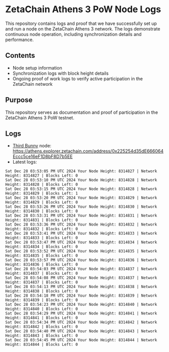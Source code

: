 # ZetaChain Athens 3 PoW Node Logs
This repository contains logs and proof that we have successfully set up and run a node on the ZetaChain Athens 3 network. The logs demonstrate continuous node operation, including synchronization details and performance.

## Contents
- Node setup information
- Synchronization logs with block height details
- Ongoing proof of work logs to verify active participation in the ZetaChain network

## Purpose
This repository serves as documentation and proof of participation in the ZetaChain Athens 3 PoW testnet.

## Logs

- [Third Bunny](https://thirdbunny.xyz/) node: https://athens.explorer.zetachain.com/address/0x225254d35dE666064Eccc5ce16eF1D8bF8D7b5EE
- Latest logs:
```
Sat Dec 28 03:53:05 PM UTC 2024 Your Node Height: 8314827 | Network Height: 8314827 | Blocks Left: 0
Sat Dec 28 03:53:10 PM UTC 2024 Your Node Height: 8314828 | Network Height: 8314828 | Blocks Left: 0
Sat Dec 28 03:53:15 PM UTC 2024 Your Node Height: 8314828 | Network Height: 8314829 | Blocks Left: 1
Sat Dec 28 03:53:20 PM UTC 2024 Your Node Height: 8314829 | Network Height: 8314829 | Blocks Left: 0
Sat Dec 28 03:53:26 PM UTC 2024 Your Node Height: 8314830 | Network Height: 8314830 | Blocks Left: 0
Sat Dec 28 03:53:31 PM UTC 2024 Your Node Height: 8314831 | Network Height: 8314831 | Blocks Left: 0
Sat Dec 28 03:53:36 PM UTC 2024 Your Node Height: 8314832 | Network Height: 8314832 | Blocks Left: 0
Sat Dec 28 03:53:41 PM UTC 2024 Your Node Height: 8314833 | Network Height: 8314833 | Blocks Left: 0
Sat Dec 28 03:53:47 PM UTC 2024 Your Node Height: 8314834 | Network Height: 8314834 | Blocks Left: 0
Sat Dec 28 03:53:52 PM UTC 2024 Your Node Height: 8314835 | Network Height: 8314835 | Blocks Left: 0
Sat Dec 28 03:53:57 PM UTC 2024 Your Node Height: 8314836 | Network Height: 8314836 | Blocks Left: 0
Sat Dec 28 03:54:03 PM UTC 2024 Your Node Height: 8314837 | Network Height: 8314837 | Blocks Left: 0
Sat Dec 28 03:54:08 PM UTC 2024 Your Node Height: 8314837 | Network Height: 8314837 | Blocks Left: 0
Sat Dec 28 03:54:13 PM UTC 2024 Your Node Height: 8314838 | Network Height: 8314838 | Blocks Left: 0
Sat Dec 28 03:54:18 PM UTC 2024 Your Node Height: 8314839 | Network Height: 8314839 | Blocks Left: 0
Sat Dec 28 03:54:23 PM UTC 2024 Your Node Height: 8314840 | Network Height: 8314840 | Blocks Left: 0
Sat Dec 28 03:54:29 PM UTC 2024 Your Node Height: 8314841 | Network Height: 8314841 | Blocks Left: 0
Sat Dec 28 03:54:34 PM UTC 2024 Your Node Height: 8314842 | Network Height: 8314842 | Blocks Left: 0
Sat Dec 28 03:54:40 PM UTC 2024 Your Node Height: 8314843 | Network Height: 8314843 | Blocks Left: 0
Sat Dec 28 03:54:45 PM UTC 2024 Your Node Height: 8314844 | Network Height: 8314844 | Blocks Left: 0
```
